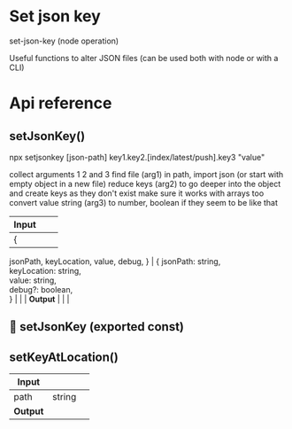 # Set json key

set-json-key (node operation)

Useful functions to alter JSON files (can be used both with node or with a CLI)




# Api reference

## setJsonKey()

npx setjsonkey [json-path] key1.key2.[index/latest/push].key3 "value"


collect arguments 1 2 and 3
find file (arg1) in path, import json (or start with empty object in a new file)
reduce keys (arg2) to go deeper into the object and create keys as they don't exist
make sure it works with arrays too
convert value string (arg3) to number, boolean if they seem to be like that


| Input      |    |    |
| ---------- | -- | -- |
| {
  jsonPath,
  keyLocation,
  value,
  debug,
} | { jsonPath: string, <br />keyLocation: string, <br />value: string, <br />debug?: boolean, <br /> } |  |
| **Output** |    |    |



## 📄 setJsonKey (exported const)

## setKeyAtLocation()

| Input      |    |    |
| ---------- | -- | -- |
| path | string |  |,| value | {  } |  |,| object | {  } |  |
| **Output** |    |    |


